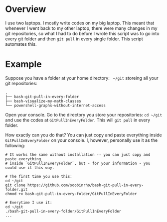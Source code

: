 # Overview

I use two laptops. I mostly write codes on my big laptop. This meant that whenever
I went back to my other laptop, there were many changes in my git repositories,
so what I had to do before I wrote this script was to go into every git folder and 
then `git pull` in every single folder. This script automates this.
 
# Example

Suppose you have a folder at your home directory: ` ~/git` storeing all your
git repositories:

    .
    ├── bash-git-pull-in-every-folder
    ├── bash-visualize-my-math-classes
    └── powershell-graphs-without-internet-access

Open your console. Go to the directory you store your repositories: `cd ~/git`
and use the codes at `GitPullInEveryFolder`. This will `git pull` in every folder.

How exactly can you do that? You can just copy and paste everything inside `GitPullInEveryFolder`
on your console. I, however, personally use it as the following:

```
# It works the same without installation -- you can just copy and paste everything 
# inside `GitPullInEveryFolder`, but - for your information - you could use it this way.

# The first time you use this:
cd ~/git
git clone https://github.com/soobinrho/bash-git-pull-in-every-folder.git
chmod +x bash-git-pull-in-every-folder/GitPullInEveryFolder

# Everytime I use it:
cd ~/git
./bash-git-pull-in-every-folder/GitPullInEveryFolder
...
